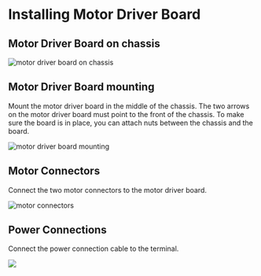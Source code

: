 # Installing Motor Driver Board

## Motor Driver Board on chassis

![motor driver board on chassis](../../../../.gitbook/assets/IMG\_1900.jpeg)

## Motor Driver Board mounting

Mount the motor driver board in the middle of the chassis. The two arrows on the motor driver board must point to the front of the chassis. To make sure the board is in place, you can attach nuts between the chassis and the board.

![motor driver board mounting](../../../../.gitbook/assets/IMG\_1898.jpeg)

## Motor Connectors

Connect the two motor connectors to the motor driver board. 

![motor connectors](<../../../../.gitbook/assets/IMG\_1899 (1).jpeg>)

## Power Connections

Connect the power connection cable to the terminal. 

![](../../../../.gitbook/assets/IMG\_1929.jpeg)
